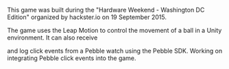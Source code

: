 This game was built during the "Hardware Weekend - Washington DC Edition" organized by hackster.io on 19 September 2015.

The game uses the Leap Motion to control the movement of a ball in a Unity environment. It can also receive

and log click events from a Pebble watch using the Pebble SDK. Working on integrating Pebble click events into the game.
